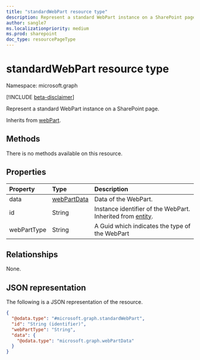 ```yaml
---
title: "standardWebPart resource type"
description: Represent a standard WebPart instance on a SharePoint page
author: sangle7
ms.localizationpriority: medium
ms.prod: sharepoint
doc_type: resourcePageType
---
```


# standardWebPart resource type

Namespace: microsoft.graph

[!INCLUDE [beta-disclaimer](../../includes/beta-disclaimer.md)]

Represent a standard WebPart instance on a SharePoint page.

Inherits from [webPart](../resources/webpart.md).

## Methods

There is no methods available on this resource.

## Properties

| Property    | Type                                       | Description                                                                          |
| :---------- | :----------------------------------------- | :----------------------------------------------------------------------------------- |
| data        | [webPartData](../resources/webpartdata.md) | Data of the WebPart.                                                                 |
| id          | String                                     | Instance identifier of the WebPart. Inherited from [entity](../resources/entity.md). |
| webPartType | String                                     | A Guid which indicates the type of the WebPart                                       |

## Relationships

None.

## JSON representation

The following is a JSON representation of the resource.

<!-- {
  "blockType": "resource",
  "keyProperty": "id",
  "@odata.type": "microsoft.graph.standardWebPart",
  "baseType": "microsoft.graph.webPart",
  "openType": false
}
-->

```json
{
  "@odata.type": "#microsoft.graph.standardWebPart",
  "id": "String (identifier)",
  "webPartType": "String",
  "data": {
    "@odata.type": "microsoft.graph.webPartData"
  }
}
```
